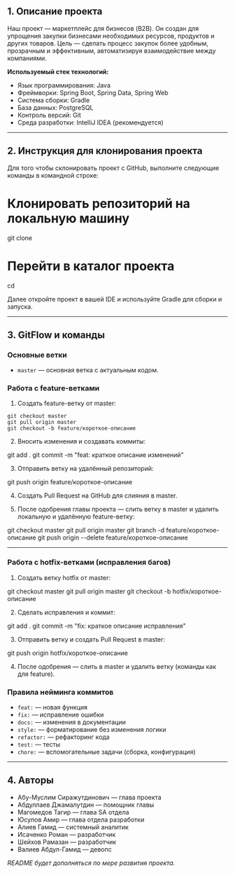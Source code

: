 
## 1. Описание проекта

Наш проект — маркетплейс для бизнесов (B2B). Он создан для упрощения закупки бизнесами необходимых ресурсов, продуктов и других товаров. Цель — сделать процесс закупок более удобным, прозрачным и эффективным, автоматизируя взаимодействие между компаниями.

**Используемый стек технологий:**

- Язык программирования: Java
- Фреймворки: Spring Boot, Spring Data, Spring Web
- Система сборки: Gradle
- База данных: PostgreSQL
- Контроль версий: Git
- Среда разработки: IntelliJ IDEA (рекомендуется)

------------------------------------------------------

## 2. Инструкция для клонирования проекта

Для того чтобы склонировать проект с GitHub, выполните следующие команды в командной строке:

# Клонировать репозиторий на локальную машину
git clone

# Перейти в каталог проекта
cd

Далее откройте проект в вашей IDE и используйте Gradle для сборки и запуска.

------------------------------------------------------

## 3. GitFlow и команды

### Основные ветки

- `master` — основная ветка с актуальным кодом.

### Работа с feature-ветками

1. Создать feature-ветку от master:

```
git checkout master
git pull origin master
git checkout -b feature/короткое-описание
```

2. Вносить изменения и создавать коммиты:

git add .
git commit -m "feat: краткое описание изменений"

3. Отправить ветку на удалённый репозиторий:

git push origin feature/короткое-описание

4. Создать Pull Request на GitHub для слияния в master.

5. После одобрения главы проекта — слить ветку в master и удалить локальную и удалённую feature-ветку:

git checkout master
git pull origin master
git branch -d feature/короткое-описание
git push origin --delete feature/короткое-описание

------------------------------------------------------

### Работа с hotfix-ветками (исправления багов)

1. Создать ветку hotfix от master:

git checkout master
git pull origin master
git checkout -b hotfix/короткое-описание


2. Сделать исправления и коммит:

git add .
git commit -m "fix: краткое описание исправления"


3. Отправить ветку и создать Pull Request в master:

git push origin hotfix/короткое-описание


4. После одобрения — слить в master и удалить ветку (команды как для feature).


### Правила нейминга коммитов

- `feat:` — новая функция
- `fix:` — исправление ошибки
- `docs:` — изменения в документации
- `style:` — форматирование без изменения логики
- `refactor:` — рефакторинг кода
- `test:` — тесты
- `chore:` — вспомогательные задачи (сборка, конфигурация)

------------------------------------------------------

## 4. Авторы

- Абу-Муслим Сиражутдинович — глава проекта
- Абдуллаев Джамалутдин — помощник главы
- Магомедов Тагир — глава SA отдела
- Юсупов Амир — глава отдела разработки
- Алиев Гамид — системный аналитик
- Исаченко Роман — разработчик
- Шейхов Рамазан — разработчик
- Валиев Абдул-Гамид — девопс


*README будет дополняться по мере развития проекта.*

